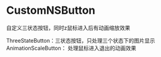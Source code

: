# CustomNSButton
自定义三状态按钮，同时z鼠标进入后有动画缩放效果

ThreeStateButton：三状态按钮，只处理三个状态下的图片显示
AnimationScaleButton： 处理鼠标进入退出的动画效果

